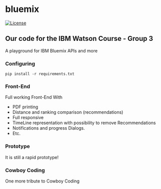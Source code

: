 # bluemix

[![License](http://img.shields.io/:license-mit-blue.svg)](http://doge.mit-license.org)
## Our code for the IBM Watson Course - Group 3


A playground for IBM Bluemix APIs and more

### Configuring

```
pip install -r requirements.txt
```

### Front-End

Full working Front-End With

- PDF printing
- Distance and ranking comparison (recommendations)
- Full responsive
- TimeLine representation with possibility to remove Recommendations
- Notifications and progress Dialogs.
- Etc.

### Prototype

It is still a rapid prototype! 

### Cowboy Coding

One more tribute to Cowboy Coding
